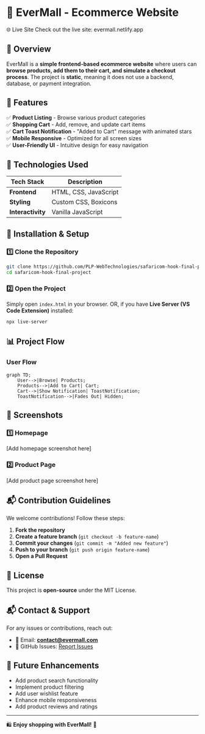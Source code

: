 # 🛒 EverMall - Ecommerce Website

🌐 Live Site
Check out the live site: evermall.netlify.app

## 🌟 Overview

EverMall is a **simple frontend-based ecommerce website** where users can **browse products, add them to their cart, and simulate a checkout process**. The project is **static**, meaning it does not use a backend, database, or payment integration.

## 🎯 Features

✅ **Product Listing** - Browse various product categories  
✅ **Shopping Cart** - Add, remove, and update cart items  
✅ **Cart Toast Notification** - "Added to Cart" message with animated stars  
✅ **Mobile Responsive** - Optimized for all screen sizes  
✅ **User-Friendly UI** - Intuitive design for easy navigation  

## 🔧 Technologies Used

| Tech Stack | Description |
|------------|-------------|
| **Frontend** | HTML, CSS, JavaScript |
| **Styling** | Custom CSS, Boxicons |
| **Interactivity** | Vanilla JavaScript |

## 🚀 Installation & Setup

### 1️⃣ Clone the Repository
```sh
git clone https://github.com/PLP-WebTechnologies/safaricom-hook-final-project-and-deployment-week-8-J-Nyarangi.git
cd safaricom-hook-final-project
```

### 2️⃣ Open the Project
Simply open `index.html` in your browser.
OR, if you have **Live Server (VS Code Extension)** installed:

```sh
npx live-server
```

## 📊 Project Flow

### User Flow

```mermaid
graph TD;
    User-->|Browse| Products;
    Products-->|Add to Cart| Cart;
    Cart-->|Show Notification| ToastNotification;
    ToastNotification-->|Fades Out| Hidden;
```

## 🎨 Screenshots

### 1️⃣ Homepage
[Add homepage screenshot here]

### 2️⃣ Product Page
[Add product page screenshot here]

## 📬 Contribution Guidelines

We welcome contributions! Follow these steps:

1. **Fork the repository**
2. **Create a feature branch** (`git checkout -b feature-name`)
3. **Commit your changes** (`git commit -m "Added new feature"`)
4. **Push to your branch** (`git push origin feature-name`)
5. **Open a Pull Request**

## 📜 License

This project is **open-source** under the MIT License.

## 📬 Contact & Support

For any issues or contributions, reach out:
- 📧 Email: **contact@evermall.com**
- 📌 GitHub Issues: [Report Issues](link-to-issues)

## 🚀 Future Enhancements

- Add product search functionality
- Implement product filtering
- Add user wishlist feature
- Enhance mobile responsiveness
- Add product reviews and ratings

---

🛍️ **Enjoy shopping with EverMall!** 🚀
